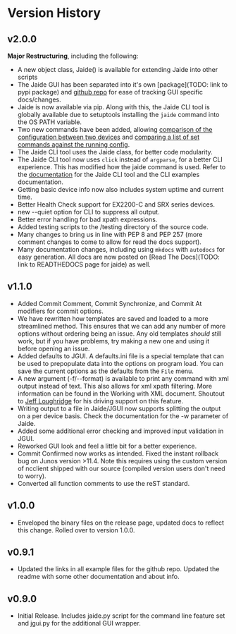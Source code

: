 Version History
===============

## v2.0.0  

**Major Restructuring**, including the following:  

* A new object class, Jaide() is available for extending Jaide into other scripts
* The Jaide GUI has been separated into it's own [package](TODO: link to pypi package) and [github repo](https://github.com/NetworkAutomation/jaide-gui) for ease of tracking GUI specific docs/changes.  
* Jaide is now available via pip. Along with this, the Jaide CLI tool is globally available due to setuptools installing the `jaide` command into the OS PATH variable.  
* Two new commands have been added, allowing [comparison of the configuration between two devices](examples/cli/diff-config.md) and [comparing a list of set commands against the running config](examples/cli/show-compare.md).  
* The Jaide CLI tool uses the Jaide class, for better code modularity.
* The Jaide CLI tool now uses `click` instead of `argparse`, for a better CLI experience. This has modified how the jaide command is used. Refer to the [documentation](usage.md) for the Jaide CLI tool and the CLI examples documentation.  
* Getting basic device info now also includes system uptime and current time.
* Better Health Check support for EX2200-C and SRX series devices.
* new --quiet option for CLI to suppress all output.
* Better error handling for bad xpath expressions.
* Added testing scripts to the /testing directory of the source code.  
* Many changes to bring us in line with PEP 8 and PEP 257 (more comment changes to come to allow for read the docs support).  
* Many documentation changes, including using `mkdocs` with `autodocs` for easy generation. All docs are now posted on [Read The Docs](TODO: link to READTHEDOCS page for jaide) as well.  

## v1.1.0  

* Added Commit Comment, Commit Synchronize, and Commit At modifiers for commit options.  
* We have rewritten how templates are saved and loaded to a more streamlined method. This ensures that we can add any number of more options without ordering being an issue. Any old templates *should* still work, but if you have problems, try making a new one and using it before opening an issue.  
* Added defaults to JGUI. A defaults.ini file is a special template that can be used to prepopulate data into the options on program load. You can save the current options as the defaults from the `File` menu.  
* A new argument (-f/--format) is available to print any command with xml output instead of text. This also allows for xml xpath filtering. More information can be found in the Working with XML document. Shoutout to [Jeff Loughridge](https://github.com/jeffbrl) for his driving support on this feature.  
* Writing output to a file in Jaide/JGUI now supports splitting the output on a per device basis. Check the documentation for the -w parameter of Jaide.  
* Added some additional error checking and improved input validation in JGUI.
* Reworked GUI look and feel a little bit for a better experience. 
* Commit Confirmed now works as intended. Fixed the instant rollback bug on Junos version >11.4. Note this requires using the custom version of ncclient shipped with our source (compiled version users don't need to worry). 
* Converted all function comments to use the reST standard.  

## v1.0.0  
* Enveloped the binary files on the release page, updated docs to reflect this change. Rolled over to version 1.0.0.   

## v0.9.1  

* Updated the links in all example files for the github repo. Updated the readme with some other documentation and about info.  

## v0.9.0  

* Initial Release. Includes jaide.py script for the command line feature set and jgui.py for the additional GUI wrapper.  
